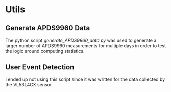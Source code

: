 # Utils

## Generate APDS9960 Data

The python script *generate_APDS9960_data.py* was used to generate a larger number of APDS9960 measurements for multiple days in order to test the logic around computing statistics.

## User Event Detection

I ended up not using this script since it was written for the data collected by the VL53L4CX sensor.